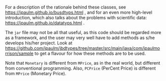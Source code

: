 For a description of the rationale behind these 
classes, see https://jpaulm.github.io/busdtyps.html ,
and for an even more high-level introduction, which also talks about the problems with scientific data: 
https://jpaulm.github.io/datatyps.html . 

The `jar` file may not be all that useful, as this code should be regarded more as a framework, and the user may very well have to add methods as s/he develops his/her project.  Look at https://github.com/jpaulm/jbdtypes/tree/master/src/main/java/com/jpaulmorrison/sample to get a flavour for how these methods are to be used.

Note that `Monetary` is different from `MPrice`, as in the real world, but different from conventional programming.  Also, `PCPrice` (PerCent Price) is different from `MPrice` (Monetary Price).
